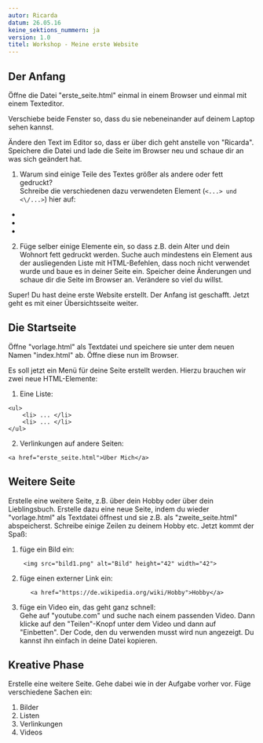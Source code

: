 ```yaml
---
autor: Ricarda  
datum: 26.05.16  
keine_sektions_nummern: ja  
version: 1.0  
titel: Workshop - Meine erste Website
---
```


## Der Anfang

Öffne die Datei "erste_seite.html" einmal in einem Browser und einmal mit einem Texteditor. 

Verschiebe beide Fenster so, dass du sie nebeneinander auf deinem Laptop sehen kannst. 

Ändere den Text im Editor so, dass er über dich geht anstelle von "Ricarda". Speichere die Datei und lade die Seite im Browser neu und schaue dir an was sich geändert hat.

1. Warum sind einige Teile des Textes größer als andere oder fett gedruckt?  
Schreibe die verschiedenen dazu verwendeten Element (`<...> und <\/...>`) hier auf:

- 
- 
-     

2. Füge selber einige Elemente ein, so dass z.B. dein Alter und dein Wohnort fett gedruckt werden. Suche auch mindestens ein Element aus der ausliegenden Liste mit HTML-Befehlen, dass noch nicht verwendet wurde und baue es in deiner Seite ein. Speicher deine Änderungen und schaue dir die Seite im Browser an. Verändere so viel du willst.

Super! Du hast deine erste Website erstellt. Der Anfang ist geschafft.
Jetzt geht es mit einer Übersichtsseite weiter.

## Die Startseite

Öffne "vorlage.html" als Textdatei und speichere sie unter dem neuen Namen "index.html" ab. Öffne diese nun im Browser.

Es soll jetzt ein Menü für deine Seite erstellt werden. Hierzu brauchen wir zwei neue HTML-Elemente:

1. Eine Liste: 
```
<ul>
	<li> ... </li>
	<li> ... </li>
</ul>
```
2. Verlinkungen auf andere Seiten:
```
<a href="erste_seite.html">Über Mich</a>
```


## Weitere Seite

Erstelle eine weitere Seite, z.B. über dein Hobby oder über dein Lieblingsbuch. Erstelle dazu eine neue Seite, indem du wieder "vorlage.html" als Textdatei öffnest und sie z.B. als "zweite_seite.html" abspeicherst. Schreibe einige Zeilen zu deinem Hobby etc.
Jetzt kommt der Spaß:

1. füge ein Bild ein:  

    ```
     <img src="bild1.png" alt="Bild" height="42" width="42">
   ```
2. füge einen externer Link ein:  

    ```
       <a href="https://de.wikipedia.org/wiki/Hobby">Hobby</a>
   ```

3. füge ein Video ein, das geht ganz schnell:  
  Gehe auf "youtube.com" und suche nach einem passenden Video. Dann klicke auf den "Teilen"-Knopf unter dem Video und dann auf "Einbetten". Der Code, den du verwenden musst wird nun angezeigt. Du kannst ihn einfach in deine Datei kopieren. 


## Kreative Phase

Erstelle eine weitere Seite. Gehe dabei wie in der Aufgabe vorher vor. Füge verschiedene Sachen ein:

1. Bilder
2. Listen
3. Verlinkungen
4. Videos